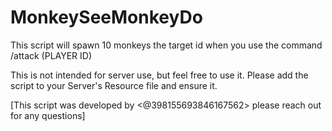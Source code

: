 # MonkeySeeMonkeyDo
This script will spawn 10 monkeys the target id when you use the command /attack (PLAYER ID)


This is not intended for server use, but feel free to use it. Please add the script to your Server's Resource file and ensure it.

[This script was developed by <@398155693846167562> please reach out for any questions]
